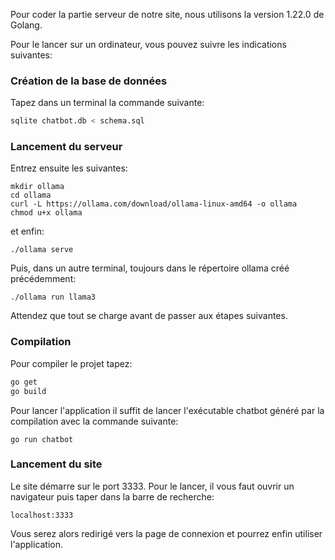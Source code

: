 Pour coder la partie serveur de notre site, nous utilisons la version 1.22.0 de Golang.


Pour le lancer sur un ordinateur, vous pouvez suivre les indications suivantes:

### Création de la base de données ###

Tapez dans un terminal la commande suivante:
```sh
sqlite chatbot.db < schema.sql
```

### Lancement du serveur ###
Entrez ensuite les suivantes:
```
mkdir ollama
cd ollama
curl -L https://ollama.com/download/ollama-linux-amd64 -o ollama
chmod u+x ollama
```
et enfin:
```
./ollama serve
```
Puis, dans un autre terminal, toujours dans le répertoire ollama créé précédemment:
```
./ollama run llama3
```

Attendez que tout se charge avant de passer aux étapes suivantes.

### Compilation ###
Pour compiler le projet tapez:
```sh
go get
go build
```

Pour lancer l'application il suffit de lancer l'exécutable chatbot généré par la compilation avec la commande suivante:
```
go run chatbot
```

### Lancement du site ###
Le site démarre sur le port 3333. Pour le lancer, il vous faut ouvrir un navigateur puis taper dans la barre de recherche:
```
localhost:3333
```
Vous serez alors redirigé vers la page de connexion et pourrez enfin utiliser l'application.
